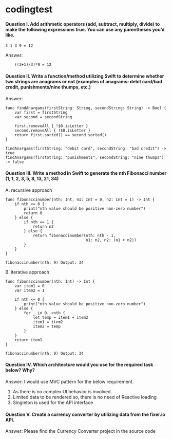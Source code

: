 # codingtest

#### Question I. Add arithmetic operators (add, subtract, multiply, divide) to make the following expressions true. You can use any parentheses you’d like. 
    3 1 3 9 = 12
Answer:     
```
    ((3+1)/3)*9 = 12
```
#### Question II. Write a function/method utilizing Swift to determine whether two strings are anagrams or not (examples of anagrams: debit card/bad credit, punishments/nine thumps, etc.)
Answer:

```
func findAnargams(firstString: String, secondString: String) -> Bool {
    var first = firstString
    var second = secondString
    
    first.removeAll { !$0.isLetter }
    second.removeAll { !$0.isLetter }
    return first.sorted() == second.sorted()
}

findAnargams(firstString: "debit card", secondString: "bad credit") -> true
findAnargams(firstString: "punishments", secondString: "nine thumps") -> false
```

#### Question III. Write a method in Swift to generate the nth Fibonacci number (1, 1, 2, 3, 5, 8, 13, 21, 34) 

A. recursive approach
```
func fibonaccinumber(nth: Int, n1: Int = 0, n2: Int = 1) -> Int {
    if nth <= 0 {
        print("nth value should be positive non-zero number")
        return 0
    } else {
        if nth == 1 {
            return n2
        } else {
            return fibonaccinumber(nth: nth - 1,
                                   n1: n2, n2: (n1 + n2))
        }
    }
}

fibonaccinumber(nth: 9) Output: 34
```
B. iterative approach

```
func fibonaccinumber(nth: Int) -> Int {
    var item1 = 0
    var item2 = 1
    
    if nth <= 0 {
        print("nth value should be positive non-zero number")
    } else {
        for _ in 0..<nth {
            let temp = item1 + item2
            item1 = item2
            item2 = temp
        }
    }
    return item1
}

fibonaccinumber(nth: 9) Output: 34
```

#### Question IV. Which architecture would you use for the required task below? Why? 
Answer:
I would use MVC pattern for the below requirement. 
1. As there is no complex UI behavior is involved.
2. Limited data to be rendered so, there is no need of Reactive loading
3. Singleton is used for the API interface

#### Question V. Create a currency converter by utilizing data from the fixer.io API.
Answer: Please find the Currency Converter project in the source code
